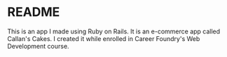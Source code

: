 # README

This is an app I made using Ruby on Rails. It is an e-commerce app called Callan's Cakes. I created it while enrolled in Career Foundry's Web Development course.